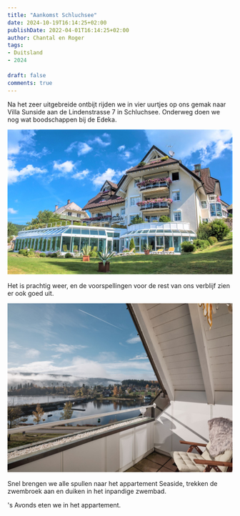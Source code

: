 ```yaml
---
title: "Aankomst Schluchsee"
date: 2024-10-19T16:14:25+02:00
publishDate: 2022-04-01T16:14:25+02:00
author: Chantal en Roger
tags:
- Duitsland
- 2024

draft: false
comments: true
---
```


Na het zeer uitgebreide ontbijt rijden we in vier uurtjes op ons gemak naar Villa Sunside aan de Lindenstrasse 7 in Schluchsee. Onderweg doen we nog wat boodschappen bij de Edeka.

![Villa Sunside](./images/Bild_1-1.jpg)

Het is prachtig weer, en de voorspellingen voor de rest van ons verblijf zien er ook goed uit.

![Villa Sunside](./images/DSF4395.jpg)

Snel brengen we alle spullen naar het appartement Seaside, trekken de zwembroek aan en duiken in het inpandige zwembad.

's Avonds eten we in het appartement.
